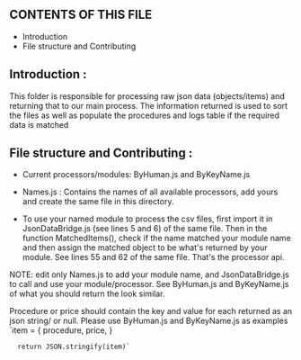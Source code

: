 CONTENTS OF THIS FILE
---------------------

 * Introduction
 * File structure and Contributing

 Introduction :
-----------------
This folder is responsible for processing raw json data (objects/items) and returning
that to our main process. The information returned is used to sort the files as well
as populate the procedures and logs table if the required data is matched

File structure and Contributing :
---------------------------------
* Current processors/modules: ByHuman.js and ByKeyName.js

* Names.js : Contains the names of all available processors, add yours and create the same file
in this directory.
* To use your named module to process the csv files, first import it in JsonDataBridge.js (see lines 5 and 6)
of the same file. Then in the function MatchedItems(), check if the name matched your module name and then
assign the matched object to be what's returned by your module. See lines 55 and 62 of the same file.
That's the processor api.

NOTE: edit only Names.js to add your module name, and JsonDataBridge.js to call and use your module/processor.
See ByHuman.js and ByKeyName.js of what you should return the look similar.

Procedure or price should contain the key and value for each returned as an json string/ or null.
Please use ByHuman.js and ByKeyName.js as examples
 `item = {
          procedure,
          price,
      }
  
      return JSON.stringify(item)`
